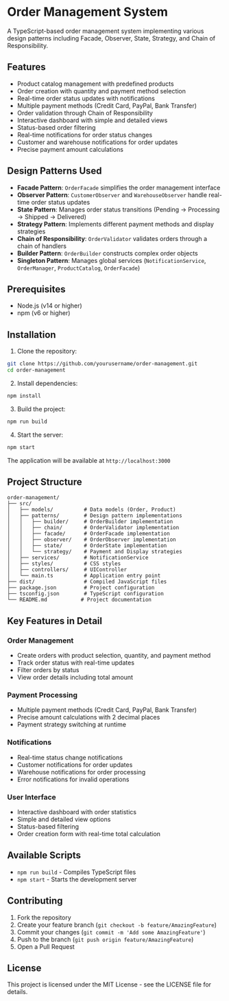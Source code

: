 # Order Management System

A TypeScript-based order management system implementing various design patterns including Facade, Observer, State, Strategy, and Chain of Responsibility.

## Features

- Product catalog management with predefined products
- Order creation with quantity and payment method selection
- Real-time order status updates with notifications
- Multiple payment methods (Credit Card, PayPal, Bank Transfer)
- Order validation through Chain of Responsibility
- Interactive dashboard with simple and detailed views
- Status-based order filtering
- Real-time notifications for order status changes
- Customer and warehouse notifications for order updates
- Precise payment amount calculations

## Design Patterns Used

- **Facade Pattern**: `OrderFacade` simplifies the order management interface
- **Observer Pattern**: `CustomerObserver` and `WarehouseObserver` handle real-time order status updates
- **State Pattern**: Manages order status transitions (Pending → Processing → Shipped → Delivered)
- **Strategy Pattern**: Implements different payment methods and display strategies
- **Chain of Responsibility**: `OrderValidator` validates orders through a chain of handlers
- **Builder Pattern**: `OrderBuilder` constructs complex order objects
- **Singleton Pattern**: Manages global services (`NotificationService`, `OrderManager`, `ProductCatalog`, `OrderFacade`)

## Prerequisites

- Node.js (v14 or higher)
- npm (v6 or higher)

## Installation

1. Clone the repository:
```bash
git clone https://github.com/yourusername/order-management.git
cd order-management
```

2. Install dependencies:
```bash
npm install
```

3. Build the project:
```bash
npm run build
```

4. Start the server:
```bash
npm start
```

The application will be available at `http://localhost:3000`

## Project Structure

```
order-management/
├── src/
│   ├── models/          # Data models (Order, Product)
│   ├── patterns/        # Design pattern implementations
│   │   ├── builder/     # OrderBuilder implementation
│   │   ├── chain/       # OrderValidator implementation
│   │   ├── facade/      # OrderFacade implementation
│   │   ├── observer/    # OrderObserver implementation
│   │   ├── state/       # OrderState implementation
│   │   └── strategy/    # Payment and Display strategies
│   ├── services/        # NotificationService
│   ├── styles/          # CSS styles
│   ├── controllers/     # UIController
│   └── main.ts          # Application entry point
├── dist/                # Compiled JavaScript files
├── package.json         # Project configuration
├── tsconfig.json        # TypeScript configuration
└── README.md           # Project documentation
```

## Key Features in Detail

### Order Management
- Create orders with product selection, quantity, and payment method
- Track order status with real-time updates
- Filter orders by status
- View order details including total amount

### Payment Processing
- Multiple payment methods (Credit Card, PayPal, Bank Transfer)
- Precise amount calculations with 2 decimal places
- Payment strategy switching at runtime

### Notifications
- Real-time status change notifications
- Customer notifications for order updates
- Warehouse notifications for order processing
- Error notifications for invalid operations

### User Interface
- Interactive dashboard with order statistics
- Simple and detailed view options
- Status-based filtering
- Order creation form with real-time total calculation

## Available Scripts

- `npm run build` - Compiles TypeScript files
- `npm start` - Starts the development server

## Contributing

1. Fork the repository
2. Create your feature branch (`git checkout -b feature/AmazingFeature`)
3. Commit your changes (`git commit -m 'Add some AmazingFeature'`)
4. Push to the branch (`git push origin feature/AmazingFeature`)
5. Open a Pull Request

## License

This project is licensed under the MIT License - see the LICENSE file for details. 